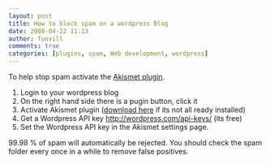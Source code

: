 ```yaml
---
layout: post
title: How to block spam on a wordpress Blog
date: 2008-04-22 11:13
author: funvill
comments: true
categories: [plugins, spam, Web development, wordpress]
---
```

To help stop spam activate the <a href="http://akismet.com/download/">Akismet plugin</a>.
<ol>
	<li>Login to your wordpress blog</li>
	<li>On the right hand side there is a pugin button, click it</li>
	<li>Activate Akismet plugin (<a href="http://akismet.com/download/">download here</a> if its not all ready installed)</li>
	<li>Get a Wordpress API key <a href="http://wordpress.com/api-keys/">http://wordpress.com/api-keys/</a> (its free)</li>
	<li>Set the Wordpress API key in the Akismet settings page.</li>
</ol>
99.98 % of spam will automatically be rejected. You should check the spam folder every once in a while to remove false positives.

